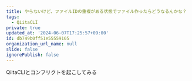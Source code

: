 ```yaml
---
title: やらないけど、ファイルIDの重複がある状態でファイル作ったらどうなるんかな？
tags:
  - QiitaCLI
private: true
updated_at: '2024-06-07T17:25:57+09:00'
id: db749b0ff51e55559105
organization_url_name: null
slide: false
ignorePublish: false
---
```

QiitaCLIとコンフリクトを起こしてみる
